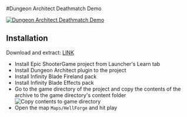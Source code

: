 #Dungeon Architect Deathmatch Demo

[![Dungeon Architect Deathmatch Demo](http://i.imgur.com/edzJWxn.jpg)](http://www.youtube.com/watch?v=VZIIEQoMp7o)

## Installation

Download and extract: [LINK](https://codeload.github.com/coderespawn/dungeon-architect-ue4-demo-dm/zip/4.15)

 * Install Epic ShooterGame project from Launcher's Learn tab
 * Install Dungeon Architect plugin to the project
 * Install Infinity Blade Fireland pack
 * Install Infinity Blade Effects pack
 * Go to the game directory of the project and copy the contents of the archive to the game directory's content folder
 ![Copy contents to game directory](http://i.imgur.com/PkRiasF.png)
 * Open the map `Maps/HellForge` and hit play
 
